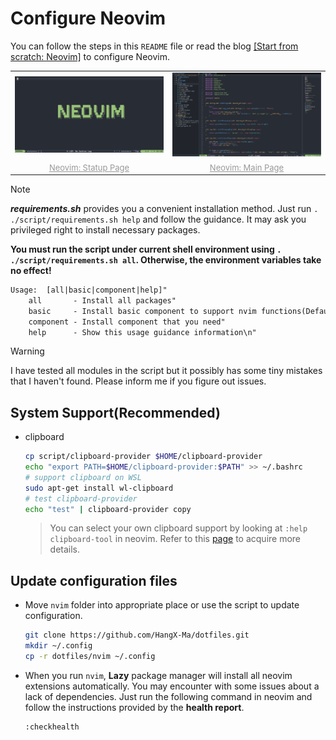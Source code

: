 # Configure Neovim

You can follow the steps in this `README` file or read the blog [\[Start from scratch: Neovim\]](https://hangx-ma.github.io/2023/06/23/neovim-config.html) to configure Neovim.

<div class="dino" align="center">
  <table>
    <tr>
      <td><img src="./assets/nvim-startup.png" alt="Neovim: Statup Page" width=500 />
      <td><img src="./assets/nvim-main.png" alt="Neovim: Main Page" width=500 />
    </tr>
    <tr>
      <td align="center"><font size="2" color="#999"><u>Neovim: Statup Page</u></font></td>
      <td align="center"><font size="2" color="#999"><u>Neovim: Main Page</u></font></td>
    </tr>
  </table>
</div>

> [!NOTE]
> **_requirements.sh_** provides you a convenient installation method. Just run `. ./script/requirements.sh help` and follow the guidance. It may ask you privileged right to install necessary packages.
>
> **You must run the script under current shell environment using `. ./script/requirements.sh all`. Otherwise, the environment variables take no effect!**
>
> ```txt
> Usage:  [all|basic|component|help]"
>     all       - Install all packages"
>     basic     - Install basic component to support nvim functions(Default)"
>     component - Install component that you need"
>     help      - Show this usage guidance information\n"
> ```

> [!WARNING]
> I have tested all modules in the script but it possibly has some tiny mistakes that I haven't found. Please inform me if you figure out issues.

## System Support(Recommended)

- clipboard

  ```bash
  cp script/clipboard-provider $HOME/clipboard-provider
  echo "export PATH=$HOME/clipboard-provider:$PATH" >> ~/.bashrc
  # support clipboard on WSL
  sudo apt-get install wl-clipboard
  # test clipboard-provider
  echo "test" | clipboard-provider copy
  ```

  > You can select your own clipboard support by looking at `:help clipboard-tool` in neovim.
  > Refer to this [page](https://zhuanlan.zhihu.com/p/419472307) to acquire more details.

## Update configuration files

- Move `nvim` folder into appropriate place or use the script to update configuration.

  ```bash
  git clone https://github.com/HangX-Ma/dotfiles.git
  mkdir ~/.config
  cp -r dotfiles/nvim ~/.config
  ```

- When you run `nvim`, **Lazy** package manager will install all neovim extensions automatically. You may encounter with some issues about a lack of dependencies. Just run the following command in neovim and follow the instructions provided by the **health report**.

  ```vim
  :checkhealth
  ```
